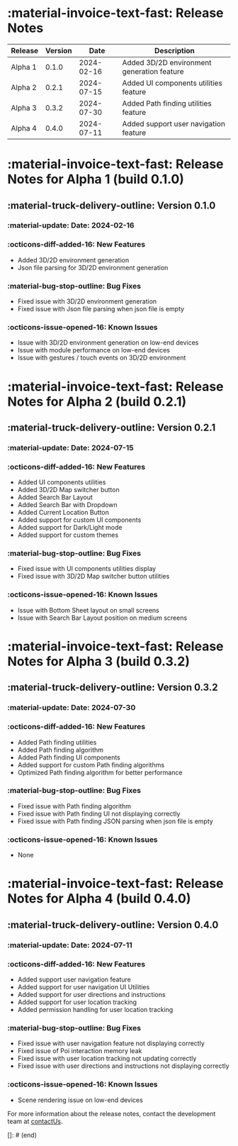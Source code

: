 # <span class="emoji"> :material-invoice-text-fast: </span> Release Notes

| Release | Version | Date       | Description                                |
|---------|---------|------------|--------------------------------------------|
| Alpha 1 | 0.1.0   | 2024-02-16 | Added 3D/2D environment generation feature |
| Alpha 2 | 0.2.1   | 2024-07-15 | Added UI components utilities feature      |
| Alpha 3 | 0.3.2   | 2024-07-30 | Added Path finding utilities feature       |
| Alpha 4 | 0.4.0   | 2024-07-11 | Added support user navigation feature      |

# <span class="emoji"> :material-invoice-text-fast: </span> Release Notes for Alpha 1 (build 0.1.0)
## <span class="emoji"> :material-truck-delivery-outline: </span> Version 0.1.0
### <span class="emoji"> :material-update: </span> Date: 2024-02-16

### <span class="emoji"> :octicons-diff-added-16: </span> New Features
- Added 3D/2D environment generation
- Json file parsing for 3D/2D environment generation

### <span class="emoji"> :material-bug-stop-outline: </span> Bug Fixes
- Fixed issue with 3D/2D environment generation
- Fixed issue with Json file parsing when json file is empty

### <span class="emoji"> :octicons-issue-opened-16: </span> Known Issues
- Issue with 3D/2D environment generation on low-end devices
- Issue with module performance on low-end devices
- Issue with gestures / touch events on 3D/2D environment

# <span class="emoji"> :material-invoice-text-fast: </span> Release Notes for Alpha 2 (build 0.2.1)
## <span class="emoji"> :material-truck-delivery-outline: </span> Version 0.2.1
### <span class="emoji"> :material-update: </span> Date: 2024-07-15

### <span class="emoji"> :octicons-diff-added-16: </span> New Features
- Added UI components utilities
- Added 3D/2D Map switcher button
- Added Search Bar Layout
- Added Search Bar with Dropdown
- Added Current Location Button
- Added support for custom UI components
- Added support for Dark/Light mode
- Added support for custom themes

### <span class="emoji"> :material-bug-stop-outline: </span> Bug Fixes
- Fixed issue with UI components utilities display
- Fixed issue with 3D/2D Map switcher button utilities

### <span class="emoji"> :octicons-issue-opened-16: </span> Known Issues
- Issue with Bottom Sheet layout on small screens
- Issue with Search Bar Layout position on medium screens

# <span class="emoji"> :material-invoice-text-fast: </span> Release Notes for Alpha 3 (build 0.3.2)
## <span class="emoji"> :material-truck-delivery-outline: </span> Version 0.3.2
### <span class="emoji"> :material-update: </span> Date: 2024-07-30

### <span class="emoji"> :octicons-diff-added-16: </span> New Features
- Added Path finding utilities
- Added Path finding algorithm
- Added Path finding UI components
- Added support for custom Path finding algorithms
- Optimized Path finding algorithm for better performance

### <span class="emoji"> :material-bug-stop-outline: </span> Bug Fixes
- Fixed issue with Path finding algorithm
- Fixed issue with Path finding UI not displaying correctly
- Fixed issue with Path finding JSON parsing when json file is empty

### <span class="emoji"> :octicons-issue-opened-16: </span> Known Issues
- None

# <span class="emoji"> :material-invoice-text-fast: </span> Release Notes for Alpha 4 (build 0.4.0)
## <span class="emoji"> :material-truck-delivery-outline: </span> Version 0.4.0
### <span class="emoji"> :material-update: </span> Date: 2024-07-11

### <span class="emoji"> :octicons-diff-added-16: </span> New Features
- Added support user navigation feature
- Added support for user navigation UI Utilities
- Added support for user directions and instructions
- Added support for user location tracking
- Added permission handling for user location tracking

### <span class="emoji"> :material-bug-stop-outline: </span> Bug Fixes
- Fixed issue with user navigation feature not displaying correctly
- Fixed issue of Poi interaction memory leak
- Fixed issue with user location tracking not updating correctly
- Fixed issue with user directions and instructions not displaying correctly

### <span class="emoji"> :octicons-issue-opened-16: </span> Known Issues
- Scene rendering issue on low-end devices


For more information about the release notes, contact the development team at [contactUs](support/contact_us.md).

[]: # (end) 


